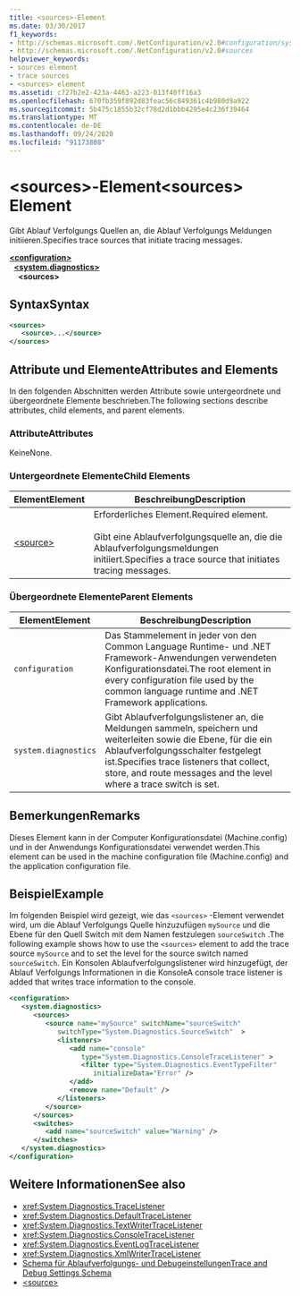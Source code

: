 ```yaml
---
title: <sources>-Element
ms.date: 03/30/2017
f1_keywords:
- http://schemas.microsoft.com/.NetConfiguration/v2.0#configuration/system.diagnostics/sources
- http://schemas.microsoft.com/.NetConfiguration/v2.0#sources
helpviewer_keywords:
- sources element
- trace sources
- <sources> element
ms.assetid: c727b2e2-423a-4463-a223-013f40ff16a3
ms.openlocfilehash: 670fb359f892d83feac56c849361c4b980d9a922
ms.sourcegitcommit: 5b475c1855b32cf78d2d1bbb4295e4c236f39464
ms.translationtype: MT
ms.contentlocale: de-DE
ms.lasthandoff: 09/24/2020
ms.locfileid: "91173808"
---
```

# <a name="sources-element"></a><span data-ttu-id="6eab4-102">\<sources>-Element</span><span class="sxs-lookup"><span data-stu-id="6eab4-102">\<sources> Element</span></span>

<span data-ttu-id="6eab4-103">Gibt Ablauf Verfolgungs Quellen an, die Ablauf Verfolgungs Meldungen initiieren.</span><span class="sxs-lookup"><span data-stu-id="6eab4-103">Specifies trace sources that initiate tracing messages.</span></span>  

[**\<configuration>**](../configuration-element.md)\
&nbsp;&nbsp;[**\<system.diagnostics>**](system-diagnostics-element.md)\
&nbsp;&nbsp;&nbsp;&nbsp;**\<sources>**

## <a name="syntax"></a><span data-ttu-id="6eab4-104">Syntax</span><span class="sxs-lookup"><span data-stu-id="6eab4-104">Syntax</span></span>  
  
```xml  
<sources>  
   <source>...</source>  
</sources>  
```  
  
## <a name="attributes-and-elements"></a><span data-ttu-id="6eab4-105">Attribute und Elemente</span><span class="sxs-lookup"><span data-stu-id="6eab4-105">Attributes and Elements</span></span>  

 <span data-ttu-id="6eab4-106">In den folgenden Abschnitten werden Attribute sowie untergeordnete und übergeordnete Elemente beschrieben.</span><span class="sxs-lookup"><span data-stu-id="6eab4-106">The following sections describe attributes, child elements, and parent elements.</span></span>  
  
### <a name="attributes"></a><span data-ttu-id="6eab4-107">Attribute</span><span class="sxs-lookup"><span data-stu-id="6eab4-107">Attributes</span></span>  

 <span data-ttu-id="6eab4-108">Keine</span><span class="sxs-lookup"><span data-stu-id="6eab4-108">None.</span></span>  
  
### <a name="child-elements"></a><span data-ttu-id="6eab4-109">Untergeordnete Elemente</span><span class="sxs-lookup"><span data-stu-id="6eab4-109">Child Elements</span></span>  
  
|<span data-ttu-id="6eab4-110">Element</span><span class="sxs-lookup"><span data-stu-id="6eab4-110">Element</span></span>|<span data-ttu-id="6eab4-111">Beschreibung</span><span class="sxs-lookup"><span data-stu-id="6eab4-111">Description</span></span>|  
|-------------|-----------------|  
|[\<source>](source-element.md)|<span data-ttu-id="6eab4-112">Erforderliches Element.</span><span class="sxs-lookup"><span data-stu-id="6eab4-112">Required element.</span></span><br /><br /> <span data-ttu-id="6eab4-113">Gibt eine Ablaufverfolgungsquelle an, die die Ablaufverfolgungsmeldungen initiiert.</span><span class="sxs-lookup"><span data-stu-id="6eab4-113">Specifies a trace source that initiates tracing messages.</span></span>|  
  
### <a name="parent-elements"></a><span data-ttu-id="6eab4-114">Übergeordnete Elemente</span><span class="sxs-lookup"><span data-stu-id="6eab4-114">Parent Elements</span></span>  
  
|<span data-ttu-id="6eab4-115">Element</span><span class="sxs-lookup"><span data-stu-id="6eab4-115">Element</span></span>|<span data-ttu-id="6eab4-116">Beschreibung</span><span class="sxs-lookup"><span data-stu-id="6eab4-116">Description</span></span>|  
|-------------|-----------------|  
|`configuration`|<span data-ttu-id="6eab4-117">Das Stammelement in jeder von den Common Language Runtime- und .NET Framework-Anwendungen verwendeten Konfigurationsdatei.</span><span class="sxs-lookup"><span data-stu-id="6eab4-117">The root element in every configuration file used by the common language runtime and .NET Framework applications.</span></span>|  
|`system.diagnostics`|<span data-ttu-id="6eab4-118">Gibt Ablaufverfolgungslistener an, die Meldungen sammeln, speichern und weiterleiten sowie die Ebene, für die ein Ablaufverfolgungsschalter festgelegt ist.</span><span class="sxs-lookup"><span data-stu-id="6eab4-118">Specifies trace listeners that collect, store, and route messages and the level where a trace switch is set.</span></span>|  
  
## <a name="remarks"></a><span data-ttu-id="6eab4-119">Bemerkungen</span><span class="sxs-lookup"><span data-stu-id="6eab4-119">Remarks</span></span>  

 <span data-ttu-id="6eab4-120">Dieses Element kann in der Computer Konfigurationsdatei (Machine.config) und in der Anwendungs Konfigurationsdatei verwendet werden.</span><span class="sxs-lookup"><span data-stu-id="6eab4-120">This element can be used in the machine configuration file (Machine.config) and the application configuration file.</span></span>  
  
## <a name="example"></a><span data-ttu-id="6eab4-121">Beispiel</span><span class="sxs-lookup"><span data-stu-id="6eab4-121">Example</span></span>  

 <span data-ttu-id="6eab4-122">Im folgenden Beispiel wird gezeigt, wie das `<sources>` -Element verwendet wird, um die Ablauf Verfolgungs Quelle hinzuzufügen `mySource` und die Ebene für den Quell Switch mit dem Namen festzulegen `sourceSwitch` .</span><span class="sxs-lookup"><span data-stu-id="6eab4-122">The following example shows how to use the `<sources>` element to add the trace source `mySource` and to set the level for the source switch named `sourceSwitch`.</span></span> <span data-ttu-id="6eab4-123">Ein Konsolen Ablaufverfolgungslistener wird hinzugefügt, der Ablauf Verfolgungs Informationen in die Konsole</span><span class="sxs-lookup"><span data-stu-id="6eab4-123">A console trace listener is added that writes trace information to the console.</span></span>  
  
```xml  
<configuration>  
   <system.diagnostics>  
      <sources>  
         <source name="mySource" switchName="sourceSwitch"
            switchType="System.Diagnostics.SourceSwitch"  >  
            <listeners>  
               <add name="console"
                  type="System.Diagnostics.ConsoleTraceListener" >  
                  <filter type="System.Diagnostics.EventTypeFilter"
                     initializeData="Error" />  
               </add>  
               <remove name="Default" />  
            </listeners>  
         </source>  
      </sources>  
      <switches>  
         <add name="sourceSwitch" value="Warning" />  
      </switches>
   </system.diagnostics>
</configuration>  
```  
  
## <a name="see-also"></a><span data-ttu-id="6eab4-124">Weitere Informationen</span><span class="sxs-lookup"><span data-stu-id="6eab4-124">See also</span></span>

- <xref:System.Diagnostics.TraceListener>
- <xref:System.Diagnostics.DefaultTraceListener>
- <xref:System.Diagnostics.TextWriterTraceListener>
- <xref:System.Diagnostics.ConsoleTraceListener>
- <xref:System.Diagnostics.EventLogTraceListener>
- <xref:System.Diagnostics.XmlWriterTraceListener>
- [<span data-ttu-id="6eab4-125">Schema für Ablaufverfolgungs- und Debugeinstellungen</span><span class="sxs-lookup"><span data-stu-id="6eab4-125">Trace and Debug Settings Schema</span></span>](index.md)
- [\<source>](source-element.md)
